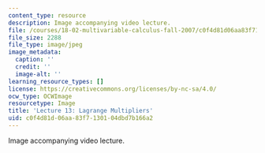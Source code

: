 ```yaml
---
content_type: resource
description: Image accompanying video lecture.
file: /courses/18-02-multivariable-calculus-fall-2007/c0f4d81d06aa83f7130104dbd7b166a2_13.jpg
file_size: 2288
file_type: image/jpeg
image_metadata:
  caption: ''
  credit: ''
  image-alt: ''
learning_resource_types: []
license: https://creativecommons.org/licenses/by-nc-sa/4.0/
ocw_type: OCWImage
resourcetype: Image
title: 'Lecture 13: Lagrange Multipliers'
uid: c0f4d81d-06aa-83f7-1301-04dbd7b166a2
---
```

Image accompanying video lecture.